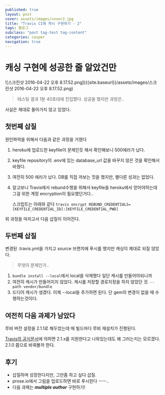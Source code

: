 ```yaml
---
published: true
layout: post
cover: assets/images/cover2.jpg
title: "Travis CI에 캐시 구현하기 - 2"
tags: 블로그
subclass: "post tag-test tag-content"
categories: casper
navigation: true
---
```


캐싱 구현에 성공한 줄 알았건만
===

![스크린샷 2016-04-22 오후 8.17.52.png]({{site.baseurl}}/assets/images/스크린샷 2016-04-22 오후 8.17.52.png)

> 테스팅 결과 1분 40초대에 진입했다. 성공을 했지만 과정은..

사실은 제대로 돌아가지 않고 있었다. 

첫번째 삽질
---

원인파악을 위해서 다음과 같은 과정을 거쳤다
1. heroku에 업로드한 keyfile이 문제인듯 해서 확인해보니 500에러가 났다.
1. keyfile repository의 .env에 있는 database_url 값을 바꾸지 않은 것을 확인해서 바꿨다.
1. 여전히 500 에러가 났다. DB를 직접 까보는 짓을 했지만, 별다른 성과는 없었다.
1. 알고보니 Travis에서 rebund수행을 위해서 keyfile을 heroku에서 얻어야하는데 그걸 위한 계정 encryption이 필요했던거다.. 

	스크립트는 아래와 같다
    `travis encrypt REBUND_CREDENTIALS=[KEYFILE_CREDENTIAL_ID]:[KEYFILE_CREDENTIAL_PWD]`

위 과정을 마치고서 다음 삽질이 이어진다.

두번째 삽질
---

변경된 .travis.yml을 가지고 source 브랜치에 푸시를 했지만 캐싱이 제대로 되질 않았다.

> 무엇이 문제인가..

1. `bundle install --local`에서 local을 삭제했다 일단 캐시를 만들어야되니까
2. 여전히 캐시가 만들어지지 않았다. 캐시를 저장할 경로지정을 하지 않았던 것. `--path vendor/bundle` 
3. 드디어 캐시가 생겼다. 이제 --local을 추가하면 된다. 단 gem의 변경이 없을 때 수행하는것이다.

여전히 다음 과제가 남았다
---

루비 버전 설정을 2.1.1로 해두었는데 매 빌드마다 루비 재설치가 진행된다. 

[Travis의 공식문서](https://docs.travis-ci.com/user/languages/ruby)에 의하면 2.1.x를 지원한다고 나와있는데도 왜 그러는지는 모르겠다.
2.1.0 쯤으로 바꿔볼까 한다.


후기
---

- 삽질하며 성장한다지만, 그만좀 하고 싶다 삽질.
- prose.io에서 그림을 업로드하면 바로 푸시한다 ㅡㅡ..
- 다음 과제는 ***multiple author*** 구현하기!
